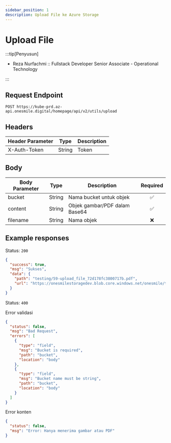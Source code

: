 ```yaml
---
sidebar_position: 1
description: Upload File ke Azure Storage
---
```


# Upload File

:::tip[Penyusun]

- Reza Nurfachmi :: Fullstack Developer Senior Associate - Operational Technology

:::

## Request Endpoint

```
POST https://kube-prd.az-api.onesmile.digital/homepage/api/v2/utils/upload
```

## Headers

| Header Parameter | Type   | Description |
| ---------------- | ------ | ----------- |
| X-Auth-Token     | String | Token       |

## Body

| Body Parameter | Type   | Description                   | Required |
| -------------- | ------ | ----------------------------- | :------: |
| bucket         | String | Nama bucket untuk objek       |    ✅    |
| content        | String | Objek gambar/PDF dalam Base64 |    ✅    |
| filename       | String | Nama objek                    |    ❌    |

## Example responses

Status: `200`

```json
{
  "success": true,
  "msg": "Sukses",
  "data": {
    "path": "testing/59-upload_file_72d178fc3800717b.pdf",
    "url": "https://onesmilestoragedev.blob.core.windows.net/onesmile/testing/59-upload_file_72d178fc3800717b.pdf"
  }
}
```

Status: `400`

Error validasi

```json
{
  "status": false,
  "msg": "Bad Request",
  "errors": [
    {
      "type": "field",
      "msg": "Bucket is required",
      "path": "bucket",
      "location": "body"
    },
    {
      "type": "field",
      "msg": "Bucket name must be string",
      "path": "bucket",
      "location": "body"
    }
  ]
}
```

Error konten

```json
{
  "status": false,
  "msg": "Error: Hanya menerima gambar atau PDF"
}
```
